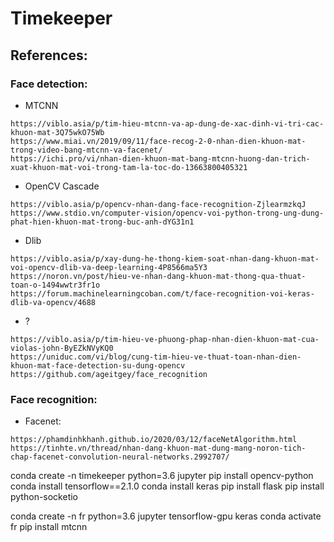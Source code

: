 # Timekeeper

## References:

### Face detection:
- MTCNN
```
https://viblo.asia/p/tim-hieu-mtcnn-va-ap-dung-de-xac-dinh-vi-tri-cac-khuon-mat-3Q75wkO75Wb
https://www.miai.vn/2019/09/11/face-recog-2-0-nhan-dien-khuon-mat-trong-video-bang-mtcnn-va-facenet/
https://ichi.pro/vi/nhan-dien-khuon-mat-bang-mtcnn-huong-dan-trich-xuat-khuon-mat-voi-trong-tam-la-toc-do-13663800405321
```
    
- OpenCV Cascade
```
https://viblo.asia/p/opencv-nhan-dang-face-recognition-ZjlearmzkqJ
https://www.stdio.vn/computer-vision/opencv-voi-python-trong-ung-dung-phat-hien-khuon-mat-trong-buc-anh-dYG31n1
```

- Dlib
```
https://viblo.asia/p/xay-dung-he-thong-kiem-soat-nhan-dang-khuon-mat-voi-opencv-dlib-va-deep-learning-4P8566ma5Y3
https://noron.vn/post/hieu-ve-nhan-dang-khuon-mat-thong-qua-thuat-toan-o-1494wwtr3fr1o
https://forum.machinelearningcoban.com/t/face-recognition-voi-keras-dlib-va-opencv/4688
```
    
- ?
```
https://viblo.asia/p/tim-hieu-ve-phuong-phap-nhan-dien-khuon-mat-cua-violas-john-ByEZkNVyKQ0
https://uniduc.com/vi/blog/cung-tim-hieu-ve-thuat-toan-nhan-dien-khuon-mat-face-detection-su-dung-opencv
https://github.com/ageitgey/face_recognition
```

### Face recognition:
- Facenet:
```
https://phamdinhkhanh.github.io/2020/03/12/faceNetAlgorithm.html
https://tinhte.vn/thread/nhan-dang-khuon-mat-dung-mang-noron-tich-chap-facenet-convolution-neural-networks.2992707/
```

conda create -n timekeeper python=3.6 jupyter
pip install opencv-python
conda install tensorflow==2.1.0
conda install keras
pip install flask
pip install python-socketio

conda create -n fr python=3.6 jupyter tensorflow-gpu keras
conda activate fr
pip install mtcnn

